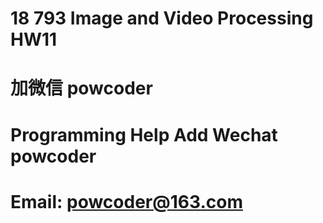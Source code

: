 # 18 793 Image and Video Processing HW11
# 加微信 powcoder

# Programming Help Add Wechat powcoder

# Email: powcoder@163.com

